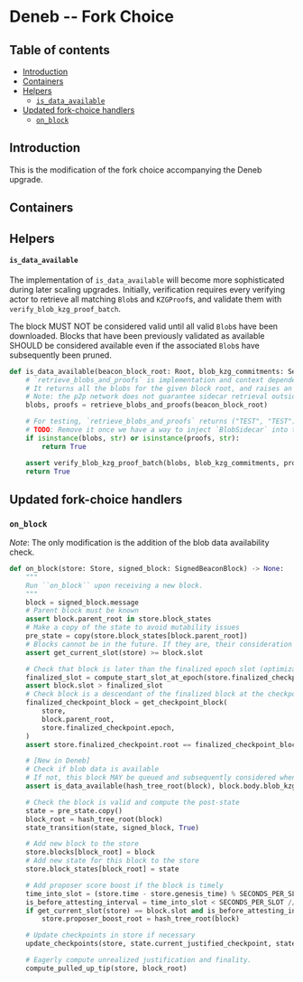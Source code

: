 # Deneb -- Fork Choice

## Table of contents
<!-- TOC -->
<!-- START doctoc generated TOC please keep comment here to allow auto update -->
<!-- DON'T EDIT THIS SECTION, INSTEAD RE-RUN doctoc TO UPDATE -->

- [Introduction](#introduction)
- [Containers](#containers)
- [Helpers](#helpers)
    - [`is_data_available`](#is_data_available)
- [Updated fork-choice handlers](#updated-fork-choice-handlers)
  - [`on_block`](#on_block)

<!-- END doctoc generated TOC please keep comment here to allow auto update -->
<!-- /TOC -->

## Introduction

This is the modification of the fork choice accompanying the Deneb upgrade.

## Containers

## Helpers

#### `is_data_available`

The implementation of `is_data_available` will become more sophisticated during later scaling upgrades.
Initially, verification requires every verifying actor to retrieve all matching `Blob`s and `KZGProof`s, and validate them with `verify_blob_kzg_proof_batch`.

The block MUST NOT be considered valid until all valid `Blob`s have been downloaded. Blocks that have been previously validated as available SHOULD be considered available even if the associated `Blob`s have subsequently been pruned.

```python
def is_data_available(beacon_block_root: Root, blob_kzg_commitments: Sequence[KZGCommitment]) -> bool:
    # `retrieve_blobs_and_proofs` is implementation and context dependent
    # It returns all the blobs for the given block root, and raises an exception if not available
    # Note: the p2p network does not guarantee sidecar retrieval outside of `MIN_EPOCHS_FOR_BLOB_SIDECARS_REQUESTS`
    blobs, proofs = retrieve_blobs_and_proofs(beacon_block_root)

    # For testing, `retrieve_blobs_and_proofs` returns ("TEST", "TEST").
    # TODO: Remove it once we have a way to inject `BlobSidecar` into tests.
    if isinstance(blobs, str) or isinstance(proofs, str):
        return True

    assert verify_blob_kzg_proof_batch(blobs, blob_kzg_commitments, proofs)
    return True
```

## Updated fork-choice handlers

### `on_block`

*Note*: The only modification is the addition of the blob data availability check.

```python
def on_block(store: Store, signed_block: SignedBeaconBlock) -> None:
    """
    Run ``on_block`` upon receiving a new block.
    """
    block = signed_block.message
    # Parent block must be known
    assert block.parent_root in store.block_states
    # Make a copy of the state to avoid mutability issues
    pre_state = copy(store.block_states[block.parent_root])
    # Blocks cannot be in the future. If they are, their consideration must be delayed until they are in the past.
    assert get_current_slot(store) >= block.slot

    # Check that block is later than the finalized epoch slot (optimization to reduce calls to get_ancestor)
    finalized_slot = compute_start_slot_at_epoch(store.finalized_checkpoint.epoch)
    assert block.slot > finalized_slot
    # Check block is a descendant of the finalized block at the checkpoint finalized slot
    finalized_checkpoint_block = get_checkpoint_block(
        store,
        block.parent_root,
        store.finalized_checkpoint.epoch,
    )
    assert store.finalized_checkpoint.root == finalized_checkpoint_block

    # [New in Deneb]
    # Check if blob data is available
    # If not, this block MAY be queued and subsequently considered when blob data becomes available
    assert is_data_available(hash_tree_root(block), block.body.blob_kzg_commitments)

    # Check the block is valid and compute the post-state
    state = pre_state.copy()
    block_root = hash_tree_root(block)
    state_transition(state, signed_block, True)

    # Add new block to the store
    store.blocks[block_root] = block
    # Add new state for this block to the store
    store.block_states[block_root] = state

    # Add proposer score boost if the block is timely
    time_into_slot = (store.time - store.genesis_time) % SECONDS_PER_SLOT
    is_before_attesting_interval = time_into_slot < SECONDS_PER_SLOT // INTERVALS_PER_SLOT
    if get_current_slot(store) == block.slot and is_before_attesting_interval:
        store.proposer_boost_root = hash_tree_root(block)

    # Update checkpoints in store if necessary
    update_checkpoints(store, state.current_justified_checkpoint, state.finalized_checkpoint)

    # Eagerly compute unrealized justification and finality.
    compute_pulled_up_tip(store, block_root)
```

